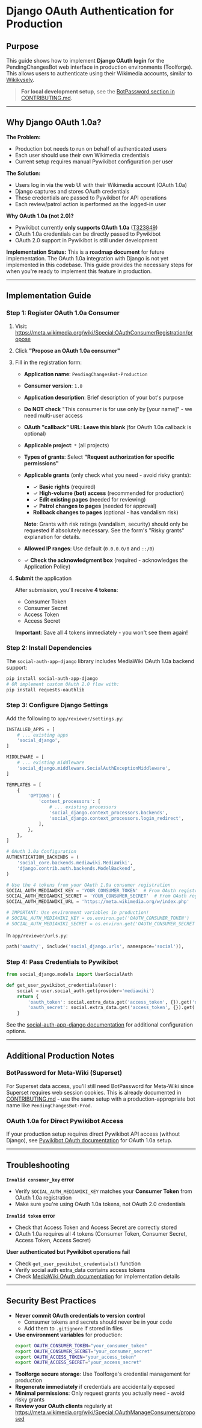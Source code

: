 # Django OAuth Authentication for Production

## Purpose

This guide shows how to implement **Django OAuth login** for the PendingChangesBot web interface in production environments (Toolforge). This allows users to authenticate using their Wikimedia accounts, similar to [Wikikysely](https://wikikysely-dev.toolforge.org/en/).

> **For local development setup**, see the [BotPassword section in CONTRIBUTING.md](../CONTRIBUTING.md#configuring-authentication).

---

## Why Django OAuth 1.0a?

**The Problem:**
- Production bot needs to run on behalf of authenticated users
- Each user should use their own Wikimedia credentials
- Current setup requires manual Pywikibot configuration per user

**The Solution:**
- Users log in via the web UI with their Wikimedia account (OAuth 1.0a)
- Django captures and stores OAuth credentials
- These credentials are passed to Pywikibot for API operations
- Each review/patrol action is performed as the logged-in user

**Why OAuth 1.0a (not 2.0)?**
- Pywikibot currently **only supports OAuth 1.0a** ([T323849](https://phabricator.wikimedia.org/T323849))
- OAuth 1.0a credentials can be directly passed to Pywikibot
- OAuth 2.0 support in Pywikibot is still under development

**Implementation Status:**
This is a **roadmap document** for future implementation. The OAuth 1.0a integration with Django is not yet implemented in this codebase. This guide provides the necessary steps for when you're ready to implement this feature in production.

---

## Implementation Guide

### Step 1: Register OAuth 1.0a Consumer

1. Visit: https://meta.wikimedia.org/wiki/Special:OAuthConsumerRegistration/propose
2. Click **"Propose an OAuth 1.0a consumer"**
3. Fill in the registration form:
   - **Application name**: `PendingChangesBot-Production`
   - **Consumer version**: `1.0`
   - **Application description**: Brief description of your bot's purpose
   - **Do NOT check** "This consumer is for use only by [your name]" - we need multi-user access
   - **OAuth "callback" URL**: **Leave this blank** (for OAuth 1.0a callback is optional)
   - **Applicable project**: `*` (all projects)
   - **Types of grants**: Select **"Request authorization for specific permissions"**
   - **Applicable grants** (only check what you need - avoid risky grants):
     - ✓ **Basic rights** (required)
     - ✓ **High-volume (bot) access** (recommended for production)
     - ✓ **Edit existing pages** (needed for reviewing)
     - ✓ **Patrol changes to pages** (needed for approval)
     - **Rollback changes to pages** (optional - has vandalism risk)

     **Note**: Grants with risk ratings (vandalism, security) should only be requested if absolutely necessary. See the form's "Risky grants" explanation for details.
   - **Allowed IP ranges**: Use default (`0.0.0.0/0` and `::/0`)
   - ✓ **Check the acknowledgment box** (required - acknowledges the Application Policy)
4. **Submit** the application

   After submission, you'll receive **4 tokens**:
   - Consumer Token
   - Consumer Secret
   - Access Token
   - Access Secret

   **Important**: Save all 4 tokens immediately - you won't see them again!

### Step 2: Install Dependencies

The `social-auth-app-django` library includes MediaWiki OAuth 1.0a backend support:

```bash
pip install social-auth-app-django
# OR implement custom OAuth 2.0 flow with:
pip install requests-oauthlib
```

### Step 3: Configure Django Settings

Add the following to `app/reviewer/settings.py`:

```python
INSTALLED_APPS = [
    # ... existing apps
    'social_django',
]

MIDDLEWARE = [
    # ... existing middleware
    'social_django.middleware.SocialAuthExceptionMiddleware',
]

TEMPLATES = [
    {
        'OPTIONS': {
            'context_processors': [
                # ... existing processors
                'social_django.context_processors.backends',
                'social_django.context_processors.login_redirect',
            ],
        },
    },
]

# OAuth 1.0a Configuration
AUTHENTICATION_BACKENDS = (
    'social_core.backends.mediawiki.MediaWiki',
    'django.contrib.auth.backends.ModelBackend',
)

# Use the 4 tokens from your OAuth 1.0a consumer registration
SOCIAL_AUTH_MEDIAWIKI_KEY = 'YOUR_CONSUMER_TOKEN'  # From OAuth registration
SOCIAL_AUTH_MEDIAWIKI_SECRET = 'YOUR_CONSUMER_SECRET'  # From OAuth registration
SOCIAL_AUTH_MEDIAWIKI_URL = 'https://meta.wikimedia.org/w/index.php'

# IMPORTANT: Use environment variables in production!
# SOCIAL_AUTH_MEDIAWIKI_KEY = os.environ.get('OAUTH_CONSUMER_TOKEN')
# SOCIAL_AUTH_MEDIAWIKI_SECRET = os.environ.get('OAUTH_CONSUMER_SECRET')
```

In `app/reviewer/urls.py`:
```python
path('oauth/', include('social_django.urls', namespace='social')),
```

### Step 4: Pass Credentials to Pywikibot

```python
from social_django.models import UserSocialAuth

def get_user_pywikibot_credentials(user):
    social = user.social_auth.get(provider='mediawiki')
    return {
        'oauth_token': social.extra_data.get('access_token', {}).get('oauth_token'),
        'oauth_secret': social.extra_data.get('access_token', {}).get('oauth_token_secret'),
    }
```

See the [social-auth-app-django documentation](https://python-social-auth.readthedocs.io/en/latest/configuration/django.html) for additional configuration options.

---

## Additional Production Notes

### BotPassword for Meta-Wiki (Superset)

For Superset data access, you'll still need BotPassword for Meta-Wiki since Superset requires web session cookies. This is already documented in [CONTRIBUTING.md](../CONTRIBUTING.md#configuring-authentication) - use the same setup with a production-appropriate bot name like `PendingChangesBot-Prod`.

### OAuth 1.0a for Direct Pywikibot Access

If your production setup requires direct Pywikibot API access (without Django), see [Pywikibot OAuth documentation](https://www.mediawiki.org/wiki/Manual:Pywikibot/OAuth) for OAuth 1.0a setup.

---

## Troubleshooting

**`Invalid consumer_key` error**
- Verify `SOCIAL_AUTH_MEDIAWIKI_KEY` matches your **Consumer Token** from OAuth 1.0a registration
- Make sure you're using OAuth 1.0a tokens, not OAuth 2.0 credentials

**`Invalid token` error**
- Check that Access Token and Access Secret are correctly stored
- OAuth 1.0a requires all 4 tokens (Consumer Token, Consumer Secret, Access Token, Access Secret)

**User authenticated but Pywikibot operations fail**
- Check `get_user_pywikibot_credentials()` function
- Verify social auth extra_data contains access tokens
- Check [MediaWiki OAuth documentation](https://www.mediawiki.org/wiki/OAuth/For_Developers) for implementation details

---

## Security Best Practices

- **Never commit OAuth credentials to version control**
  - Consumer tokens and secrets should never be in your code
  - Add them to `.gitignore` if stored in files
- **Use environment variables** for production:
  ```bash
  export OAUTH_CONSUMER_TOKEN="your_consumer_token"
  export OAUTH_CONSUMER_SECRET="your_consumer_secret"
  export OAUTH_ACCESS_TOKEN="your_access_token"
  export OAUTH_ACCESS_SECRET="your_access_secret"
  ```
- **Toolforge secure storage**: Use Toolforge's credential management for production
- **Regenerate immediately** if credentials are accidentally exposed
- **Minimal permissions**: Only request grants you actually need - avoid risky grants
- **Review your OAuth clients** regularly at https://meta.wikimedia.org/wiki/Special:OAuthManageConsumers/proposed

